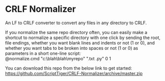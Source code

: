 # CRLF Normalizer
An LF to CRLF converter to convert any files in any directory to CRLF.

If you normalize the same repo directory often, you can easily make a shortcut to normalize a specific directory with one click by sending the root, file endings, whether you want blank lines and indents or not (1 or 0), and whether you want tabs to be broken into spaces or not (1 or 0) as parameters in a short one-line script:  
    @normalize.cmd "c:\blah\blah\myrepo" ".txt .py" 0 1

You can download this repo from the below link to get started:  
https://github.com/ScriptTiger/CRLF-Normalizer/archive/master.zip
